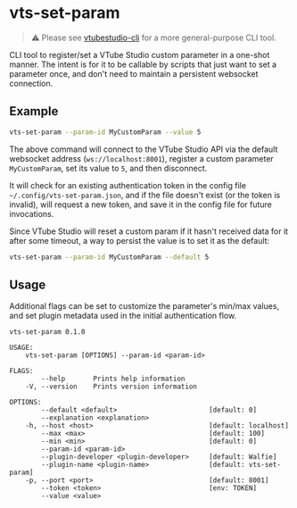 # vts-set-param

> ⚠️ Please see [vtubestudio-cli](https://github.com/walfie/vtubestudio-cli)
> for a more general-purpose CLI tool.

CLI tool to register/set a VTube Studio custom parameter in a one-shot manner.
The intent is for it to be callable by scripts that just want to set a
parameter once, and don't need to maintain a persistent websocket connection.

## Example

```sh
vts-set-param --param-id MyCustomParam --value 5
```

The above command will connect to the VTube Studio API via the default
websocket address (`ws://localhost:8001`), register a custom parameter
`MyCustomParam`, set its value to `5`, and then disconnect.

It will check for an existing authentication token in the config file
`~/.config/vts-set-param.json`, and if the file doesn't exist (or the token is
invalid), will request a new token, and save it in the config file
for future invocations.

Since VTube Studio will reset a custom param if it hasn't received data for it
after some timeout, a way to persist the value is to set it as the default:

```sh
vts-set-param --param-id MyCustomParam --default 5
```

## Usage

Additional flags can be set to customize the parameter's min/max values, and
set plugin metadata used in the initial authentication flow.

```
vts-set-param 0.1.0

USAGE:
    vts-set-param [OPTIONS] --param-id <param-id>

FLAGS:
        --help       Prints help information
    -V, --version    Prints version information

OPTIONS:
        --default <default>                       [default: 0]
        --explanation <explanation>
    -h, --host <host>                             [default: localhost]
        --max <max>                               [default: 100]
        --min <min>                               [default: 0]
        --param-id <param-id>
        --plugin-developer <plugin-developer>     [default: Walfie]
        --plugin-name <plugin-name>               [default: vts-set-param]
    -p, --port <port>                             [default: 8001]
        --token <token>                           [env: TOKEN]
        --value <value>
```

